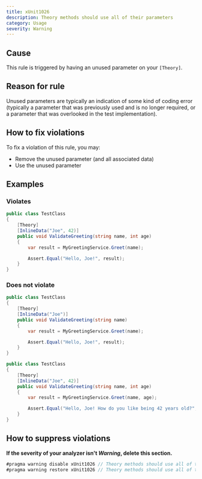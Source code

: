 ```yaml
---
title: xUnit1026
description: Theory methods should use all of their parameters
category: Usage
severity: Warning
---
```


## Cause

This rule is triggered by having an unused parameter on your `[Theory]`.

## Reason for rule

Unused parameters are typically an indication of some kind of coding error (typically a parameter that was previously used and is no longer required, or a parameter that was overlooked in the test implementation).

## How to fix violations

To fix a violation of this rule, you may:

* Remove the unused parameter (and all associated data)
* Use the unused parameter

## Examples

### Violates

```csharp
public class TestClass
{
	[Theory]
	[InlineData("Joe", 42)]
	public void ValidateGreeting(string name, int age)
	{
		var result = MyGreetingService.Greet(name);

		Assert.Equal("Hello, Joe!", result);
	}
}
```

### Does not violate

```csharp
public class TestClass
{
	[Theory]
	[InlineData("Joe")]
	public void ValidateGreeting(string name)
	{
		var result = MyGreetingService.Greet(name);

		Assert.Equal("Hello, Joe!", result);
	}
}
```

```csharp
public class TestClass
{
	[Theory]
	[InlineData("Joe", 42)]
	public void ValidateGreeting(string name, int age)
	{
		var result = MyGreetingService.Greet(name, age);

		Assert.Equal("Hello, Joe! How do you like being 42 years old?", result);
	}
}
```

## How to suppress violations

**If the severity of your analyzer isn't _Warning_, delete this section.**

```csharp
#pragma warning disable xUnit1026 // Theory methods should use all of their parameters
#pragma warning restore xUnit1026 // Theory methods should use all of their parameters
```
